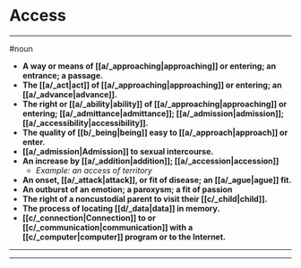 # Access
---
#noun
- **A way or means of [[a/_approaching|approaching]] or entering; an entrance; a passage.**
- **The [[a/_act|act]] of [[a/_approaching|approaching]] or entering; an [[a/_advance|advance]].**
- **The right or [[a/_ability|ability]] of [[a/_approaching|approaching]] or entering; [[a/_admittance|admittance]]; [[a/_admission|admission]]; [[a/_accessibility|accessibility]].**
- **The quality of [[b/_being|being]] easy to [[a/_approach|approach]] or enter.**
- **[[a/_admission|Admission]] to sexual intercourse.**
- **An increase by [[a/_addition|addition]]; [[a/_accession|accession]]**
	- _Example: an access of territory_
- **An onset, [[a/_attack|attack]], or fit of disease; an [[a/_ague|ague]] fit.**
- **An outburst of an emotion; a paroxysm; a fit of passion**
- **The right of a noncustodial parent to visit their [[c/_child|child]].**
- **The process of locating [[d/_data|data]] in memory.**
- **[[c/_connection|Connection]] to or [[c/_communication|communication]] with a [[c/_computer|computer]] program or to the Internet.**
---
---
